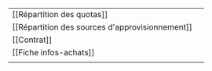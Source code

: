 
|                                                 |     |
| ----------------------------------------------- | --- |
| [[Répartition des quotas]]                      |     |
| [[Répartition des sources d'approvisionnement]] |     |
| [[Contrat]]                                     |     |
| [[Fiche infos-achats]]                          |     |
|                                                 |     |
